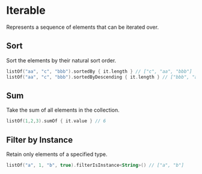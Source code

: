 # Iterable

Represents a sequence of elements that can be iterated over.

## Sort

Sort the elements by their natural sort order.

```kotlin
listOf("aa", "c", "bbb").sortedBy { it.length } // ["c", "aa", "bbb"]
listOf("aa", "c", "bbb").sortedByDescending { it.length } // ["bbb", "aa", "c"]
```

## Sum

Take the sum of all elements in the collection.

```kotlin
listOf(1,2,3).sumOf { it.value } // 6
```

## Filter by Instance

Retain only elements of a specified type.

```kotlin
listOf("a", 1, "b", true).filterIsInstance<String>() // ["a", "b"]
```